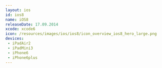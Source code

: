```yaml
---
layout: ios
id: ios8
name: iOS8
releaseDate: 17.09.2014
xcode: xcode6
icon: /resources/images/ios/ios8/icon_overview_ios8_hero_large.png
devices:
 - iPadAir2
 - iPadMini3
 - iPhone6
 - iPhone6plus
---
```


